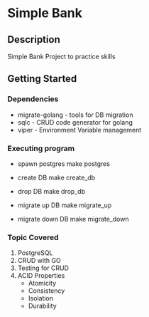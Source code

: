 # Simple Bank

## Description
Simple Bank Project to practice skills

## Getting Started

### Dependencies
* migrate-golang - tools for DB migration
* sqlc - CRUD code generator for golang 
* viper - Environment Variable management

### Executing program
* spawn postgres
    make postgres

* create DB
    make create_db

* drop DB
    make drop_db

* migrate up DB
    make migrate_up
    
* migrate down DB
    make migrate_down

### Topic Covered
1. PostgreSQL
2. CRUD with GO
3. Testing for CRUD
4. ACID Properties
    - Atomicity
    - Consistency
    - Isolation
    - Durability
